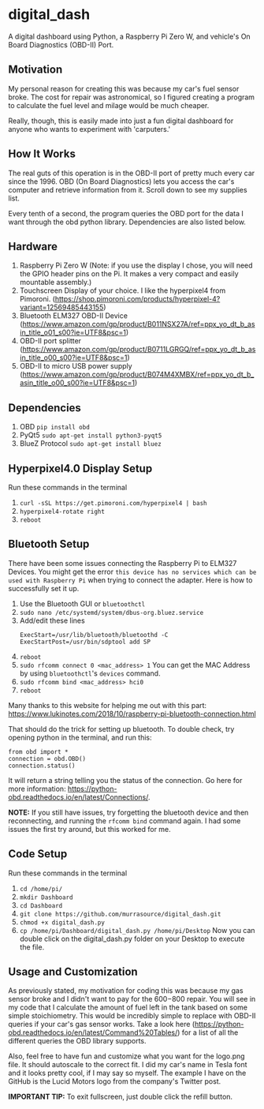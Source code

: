 # digital_dash
A digital dashboard using Python, a Raspberry Pi Zero W, and vehicle's On Board Diagnostics (OBD-II) Port.

## Motivation
My personal reason for creating this was because my car's fuel sensor broke. The cost for repair was astronomical, so I figured creating a program to calculate the fuel level and milage would be much cheaper.

Really, though, this is easily made into just a fun digital dashboard for anyone who wants to experiment with 'carputers.'

## How It Works
The real guts of this operation is in the OBD-II port of pretty much every car since the 1996. OBD (On Board Diagnostics) lets you access the car's computer and retrieve information from it. Scroll down to see my supplies list.

Every tenth of a second, the program queries the OBD port for the data I want through the obd python library. Dependencies are also listed below.

## Hardware
1. Raspberry Pi Zero W (Note: if you use the display I chose, you will need the GPIO header pins on the Pi. It makes a very compact and easily mountable assembly.)
2. Touchscreen Display of your choice. I like the hyperpixel4 from Pimoroni. (https://shop.pimoroni.com/products/hyperpixel-4?variant=12569485443155)
3. Bluetooth ELM327 OBD-II Device (https://www.amazon.com/gp/product/B011NSX27A/ref=ppx_yo_dt_b_asin_title_o01_s00?ie=UTF8&psc=1)
4. OBD-II port splitter (https://www.amazon.com/gp/product/B0711LGRGQ/ref=ppx_yo_dt_b_asin_title_o00_s00?ie=UTF8&psc=1)
5. OBD-II to micro USB power supply (https://www.amazon.com/gp/product/B074M4XMBX/ref=ppx_yo_dt_b_asin_title_o00_s00?ie=UTF8&psc=1)

## Dependencies
1. OBD `pip install obd`
2. PyQt5 `sudo apt-get install python3-pyqt5`
3. BlueZ Protocol `sudo apt-get install bluez`

## Hyperpixel4.0 Display Setup
Run these commands in the terminal
1. `curl -sSL https://get.pimoroni.com/hyperpixel4 | bash`
2. `hyperpixel4-rotate right`
3. `reboot`

## Bluetooth Setup
There have been some issues connecting the Raspberry Pi to ELM327 Devices. You might get the error `this device has no services which can be used with Raspberry Pi` when trying to connect the adapter. Here is how to successfully set it up.

1. Use the Bluetooth GUI or `bluetoothctl`
2. `sudo nano /etc/systemd/system/dbus-org.bluez.service`
3. Add/edit these lines
    ```
    ExecStart=/usr/lib/bluetooth/bluetoothd -C
    ExecStartPost=/usr/bin/sdptool add SP
    ```
4. `reboot`
5. `sudo rfcomm connect 0 <mac_address> 1` You can get the MAC Address by using `bluetoothctl`'s `devices` command.
6. `sudo rfcomm bind <mac_address> hci0`
7. `reboot`

Many thanks to this website for helping me out with this part: https://www.lukinotes.com/2018/10/raspberry-pi-bluetooth-connection.html

That should do the trick for setting up bluetooth. To double check, try opening python in the terminal, and run this:
```
from obd import *
connection = obd.OBD()
connection.status()
```
It will return a string telling you the status of the connection. Go here for more information: https://python-obd.readthedocs.io/en/latest/Connections/.

**NOTE:** If you still have issues, try forgetting the bluetooth device and then reconnecting, and running the `rfcomm bind` command again. I had some issues the first try around, but this worked for me.

## Code Setup
Run these commands in the terminal
1. `cd /home/pi/`
2. `mkdir Dashboard`
3. `cd Dashboard`
4. `git clone https://github.com/murrasource/digital_dash.git`
5. `chmod +x digital_dash.py`
6. `cp /home/pi/Dashboard/digital_dash.py /home/pi/Desktop`
Now you can double click on the digital_dash.py folder on your Desktop to execute the file.

## Usage and Customization
As previously stated, my motivation for coding this was because my gas sensor broke and I didn't want to pay for the $600-$800 repair. You will see in my code that I calculate the amount of fuel left in the tank based on some simple stoichiometry. This would be incredibly simple to replace with OBD-II queries if your car's gas sensor works. Take a look here (https://python-obd.readthedocs.io/en/latest/Command%20Tables/) for a list of all the different queries the OBD library supports.

Also, feel free to have fun and customize what you want for the logo.png file. It should autoscale to the correct fit. I did my car's name in Tesla font and it looks pretty cool, if I may say so myself. The example I have on the GitHub is the Lucid Motors logo from the company's Twitter post.

**IMPORTANT TIP:** To exit fullscreen, just double click the refill button.
